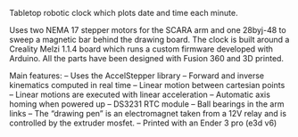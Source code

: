 Tabletop robotic clock which plots date and time each minute.

Uses two NEMA 17 stepper motors for the SCARA arm and one 28byj-48 to sweep a magnetic bar behind the drawing board.
The clock is built around a Creality Melzi 1.1.4 board which runs a custom firmware developed with Arduino.
All the parts have been designed with Fusion 360 and 3D printed.

Main features:
– Uses the AccelStepper library
– Forward and inverse kinematics computed in real time
– Linear motion between cartesian points
– Linear motions are executed with linear acceleration
– Automatic axis homing when powered up
– DS3231 RTC module
– Ball bearings in the arm links
– The “drawing pen” is an electromagnet taken from a 12V relay and is controlled by the extruder mosfet.
– Printed with an Ender 3 pro (e3d v6)
